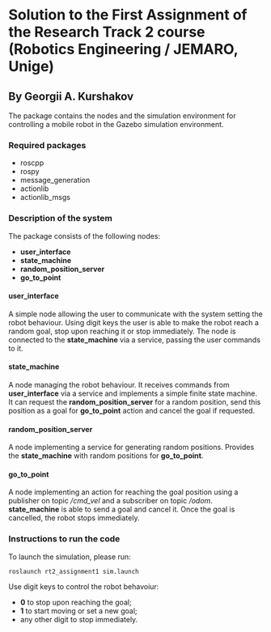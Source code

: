 # Solution to the First Assignment of the Research Track 2 course (Robotics Engineering / JEMARO, Unige)

## By Georgii A. Kurshakov

The package contains the nodes and the simulation environment for controlling a mobile robot in the Gazebo simulation environment.

### Required packages

-  roscpp
-  rospy
-  message_generation
-  actionlib
-  actionlib_msgs

### Description of the system

The package consists of the following nodes:

- **user_interface**
- **state_machine**
- **random_position_server**
- **go_to_point**

#### user_interface

A simple node allowing the user to communicate with the system setting the robot behaviour.
Using digit keys the user is able to make the robot reach a random goal, stop upon reaching it or stop immediately.
The node is connected to the **state_machine** via a service, passing the user commands to it.

#### state_machine

A node managing the robot behaviour. 
It receives commands from **user_interface** via a service and implements a simple finite state machine.
It can request the **random_position_server** for a random position, send this position as a goal
for **go_to_point** action and cancel the goal if requested.

#### random_position_server

A node implementing a service for generating random positions. 
Provides the **state_machine** with random positions for **go_to_point**.

#### go_to_point

A node implementing an action for reaching the goal position using a publisher on topic */cmd_vel* and a subscriber on topic */odom*.
**state_machine** is able to send a goal and cancel it. Once the goal is cancelled, the robot stops immediately.

### Instructions to run the code

To launch the simulation, please run:
```
roslaunch rt2_assignment1 sim.launch
```

Use digit keys to control the robot behavoiur:
- **0** to stop upon reaching the goal;
- **1** to start moving or set a new goal;
- any other digit to stop immediately.
